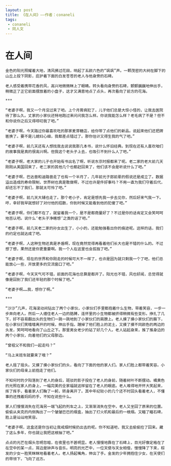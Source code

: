 ```yaml
---
layout: post
title: 《在人间》——作者：conaneli
tags:
 - conaneli
 - 同人文
---
```


# 在人间



	金色的阳光照耀着大地，清风拂过花田，响起了五颜六色的“飒飒”声。一颗茂密的大树在脚下的山丘上投下阴影，庇护着下面的白发苍苍的老人与他身旁的石碑。

	老人感受着携带花香的风，高兴地微微眯上了眼睛。转头看向身旁的石碑，颤颤巍巍地伸出手，稍微正了正它前面摆放着的小盘子，这才又满意地点了点头，再次看向了前方的花海。

	***

	“老婆子啊，我又一个月没过来了吧。上个月胃病犯了，儿子他们总是大惊小怪的，让我去医院待了那么久。丈家的小家伙还特地跑过来问问我怎么样。你说我能怎么样？老毛病了不是？但不和你说你之后又得唠叨我了吧。”

	“老婆子啊，今天路过你最喜欢吃的那家麦芽糖店，给你带了点他们的新品。说起来他们还把牌匾换了。要不是儿媳妇心细，我都差点错过了。那你估计又得生我的气了吧。”

	“老婆子啊，前几天还有人想找我去说说我那几本书，说什么怀旧经典。到现在还有人喜欢咱们的故事我是真的很高兴啊。但我这个老头子上去，也吸引不到什么人了吧。”

	“老婆子啊，老大家的儿子也开始有书出名了啊，听说东京时报都来了呢。老二家的老大前几天刚刚从美国回来了，老二家的其他几个也都赶回来了，他们该不会是听说什么了吧。”

	“老婆子啊，巴达兽和迪路兽走了也有一个半月了，几年前光子郎前辈的假说还是成立了。数据溢出造成的寿命限制，世界树也真是敢做啊，不过也许是件好事吗？不用一直为我们守着后代，却还忘不了我们，那就太可怜了吧。”

	“老婆子啊，前几天大辅也走了。那个老小子，肯定是想先我一步去见你，然后好来气我一下。哼，幸好我早就想好了对付他的招数，你到时候又能看到他的犯傻了吧。”

	“老婆子啊，你们都不在了，就留着我一个，是不是都商量好了？不过是你的话肯定又会笑呵呵地否认吧。说什么‘老头子净瞎想’之类的话了吧。”

	“老婆子啊，前几天老二家的孙女出生了，小小的，还能勉强看出你的痕迹呢。这样的话，我们的约定也就达成了吧。

	“老婆子啊，人这种生物还真是矛盾啊，现在竟然觉得再看着他们长大也是不错的什么的。不过想了想，果然还是你更重要啊。我一个人在这里也会孤独了吧。”

	“老婆子啊，现在的世界和你刚走的时候可大不一样了，也许是因为就只剩我一个了吧，他们总能放心一些，开放更多的交流窗口了吧。”

	“老婆子啊，今天天气可不错，前面的花海也总算是都开了。阳光也不错，风也好闻，总觉得就像是回到了我们还年轻的那个时候了吧。”

	“老婆子啊……我，想你了啊。”

	***

	“沙沙”几声，花海滚动间钻出了两个小家伙，小家伙们手里都抱着什么生物，带着笑容，一步一步奔向老人。然后一人缠住老人一边的胳膊，连怀里的小生物都被挤得稍微有些变形。挣扎了几下，好不容易翻出头的生物们一跳一跳地到了小家伙们的肩膀上。老人摸了摸小家伙们的腋下，在小家伙们笑嘻嘻离开的时候，伸出手指，蹭掉了他们脸上的泥土，又摸了摸不同颜色的两边的头发，笑呵呵地看向了山丘之下。那里男女老少的站了好几个人。老人站起身来，推了推身边的两个小家伙，向着他们的父母那边。

	“曾祖父不和我们一起走吗？”

	“马上末班车就要来了哦？”

	老人摇了摇头。又摸了摸小家伙们的头，看向了下面的他的家人们。家人们脸上都带着笑容。小家伙们的母亲上前抱走了他们。

	不知何时的夕阳落到了老人的身后，斑驳的影子投在了老人的身前，随着树叶不断摆动。橘黄色的光照在家人的身上，一幅完美的全家福就这样留在了老人的眼底。老人难得地开怀大笑起来，挥了挥手，看着家人们鞠了一躬，转身离开了。其中年纪较小的几个还不时回头看着老人，不懂事的还拽着妈妈的手，不知在说些什么。

	家人们慢慢消失在花海另一端飞起的列车之上，又渐渐消失在空中，老人又坐回了原来的位置。偷偷从夹克的内侧掏出了一个皱皱巴巴的烟盒，抽出了打火机和最后的一根烟。又瞄了瞄石碑，脸上是讪讪地笑容。

	“老婆子啊，这盒还是你当初让我戒烟时候扔出去的呢。你不知道吧，我又去偷偷捡了回来。藏了这么多年，你也就让我把这根抽了吧。”

	点点的光芒在烟头忽明忽暗，在夜里也不甚明显。老人慢慢地靠在了石碑上，目光好像定格在了在空中的某一点，耳边是钟声与音乐。明亮的光芒中，一位天使与天女相偕，慢慢降了下来，棕发的少女一脸笑眯眯地看着老人。老人扬起嘴角，伸出了手。金发的少年拥抱住少女，在天使们的带领下，飞向了远方。

